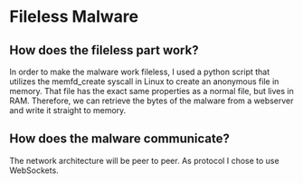 # Fileless Malware

## How does the fileless part work?
In order to make the malware work fileless, I used a python script that utilizes the memfd_create syscall in Linux to create an anonymous file in memory. That file has the exact same properties as a normal file, but lives in RAM. Therefore, we can retrieve the bytes of the malware from a webserver and write it straight to memory.

## How does the malware communicate?
The network architecture will be peer to peer. As protocol I chose to use WebSockets.
